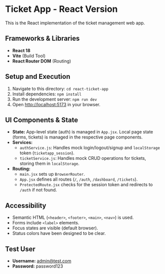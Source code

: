# Ticket App - React Version

This is the React implementation of the ticket management web app.

## Frameworks & Libraries
* **React 18**
* **Vite** (Build Tool)
* **React Router DOM** (Routing)

## Setup and Execution
1.  Navigate to this directory: `cd react-ticket-app`
2.  Install dependencies: `npm install`
3.  Run the development server: `npm run dev`
4.  Open [http://localhost:5173](http://localhost:5173) in your browser.

## UI Components & State
* **State:** App-level state (auth) is managed in `App.jsx`. Local page state (forms, tickets) is managed in the respective page components.
* **Services:**
    * `authService.js`: Handles mock login/logout/signup and `localStorage` token (`ticketapp_session`).
    * `ticketService.js`: Handles mock CRUD operations for tickets, storing them in `localStorage`.
* **Routing:**
    * `main.jsx` sets up `BrowserRouter`.
    * `App.jsx` defines all routes (`/`, `/auth`, `/dashboard`, `/tickets`).
    * `ProtectedRoute.jsx` checks for the session token and redirects to `/auth` if not found.

## Accessibility
* Semantic HTML (`<header>`, `<footer>`, `<main>`, `<nav>`) is used.
* Forms include `<label>` elements.
* Focus states are visible (default browser).
* Status colors have been designed to be clear.

## Test User
* **Username:** admin@test.com
* **Password:** password123